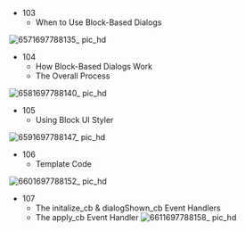 - 103
  - When to Use Block-Based Dialogs

![6571697788135_ pic_hd](https://github.com/ChenxingWang93/Using-NX-Open-to-Improve-Workflows/assets/31954987/4ce773b9-3bcf-4a6f-99e2-3b7bbe1ee7a4)


- 104
  - How Block-Based Dialogs Work
  - The Overall Process

![6581697788140_ pic_hd](https://github.com/ChenxingWang93/Using-NX-Open-to-Improve-Workflows/assets/31954987/3c7e0de5-1c97-4025-8083-e3c77b3bcd3d)


- 105
  - Using Block UI Styler

![6591697788147_ pic_hd](https://github.com/ChenxingWang93/Using-NX-Open-to-Improve-Workflows/assets/31954987/16bdbe07-5de7-448a-a6c2-a3a1c6226dc1)

- 106
  - Template Code

![6601697788152_ pic_hd](https://github.com/ChenxingWang93/Using-NX-Open-to-Improve-Workflows/assets/31954987/840ccf7a-8fd3-4c80-9535-7054fe1d87e8)

- 107
  - The initalize_cb & dialogShown_cb Event Handlers
  - The apply_cb Event Handler
![6611697788158_ pic_hd](https://github.com/ChenxingWang93/Using-NX-Open-to-Improve-Workflows/assets/31954987/e96bc717-9582-41f7-8bf9-974a8826a06d)
